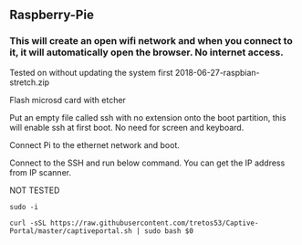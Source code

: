 ## Raspberry-Pie

### This will create an open wifi network and when you connect to it, it will automatically open the browser. No internet access.

Tested on without updating the system first 2018-06-27-raspbian-stretch.zip

Flash microsd card with etcher

Put an empty file called ssh with no extension onto the boot partition, this will enable ssh at first boot. No need for screen and keyboard.

Connect Pi to the ethernet network and boot.

Connect to the SSH and run below command. You can get the IP address from IP scanner.

NOT TESTED

```
sudo -i
```

```
curl -sSL https://raw.githubusercontent.com/tretos53/Captive-Portal/master/captiveportal.sh | sudo bash $0
```
